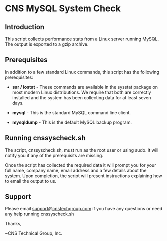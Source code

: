 # CNS MySQL System Check
## Introduction
This script collects performance stats from a Linux server running MySQL. The output is exported to a gzip archive.

## Prerequisites
In addition to a few standard Linux commands, this script has the following prerequisites:

* **sar / iostat** -	These commands are available in the sysstat package on most modern Linux distributions. We require that both are correctly installed and the system has been collecting data for at least seven days.

* **mysql** -	This is the standard MySQL command line client.

* **mysqldump** -	This is the default MySQL backup program.

## Running cnssyscheck.sh
The script, cnssyscheck.sh, must run as the root user or using sudo. It will notify you if any of the prerequisits are missing.

Once the script has collected the required data it will prompt you for your full name, company name, email address and a few details about the system. Upon completion, the script will present instructions explaining how to email the output to us.

## Support
Please email <support@cnstechgroup.com> if you have any questions or need any help running cnssyscheck.sh

Thanks,

~CNS Technical Group, Inc.

